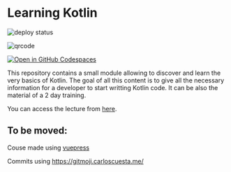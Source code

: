 # Learning Kotlin
![deploy status](https://github.com/worldline/learning-kotlin/actions/workflows/vuepress-deploy.yml/badge.svg)

![qrcode](docs/src/assets/qrcode.gif)

[![Open in GitHub Codespaces](https://github.com/codespaces/badge.svg)](https://codespaces.new/worldline/learning-kotlin?quickstart=1)

This repository contains a small module allowing to discover and learn the very basics of Kotlin.
The goal of all this content is to give all the necessary information for a developer to start writting Kotlin code.
It can be also the material of a 2 day training.

You can access the lecture from [here](https://worldline.github.io/learning-kotlin/).

## To be moved:

Couse made using [vuepress](https://vuepress.vuejs.org/) 

Commits using https://gitmoji.carloscuesta.me/

